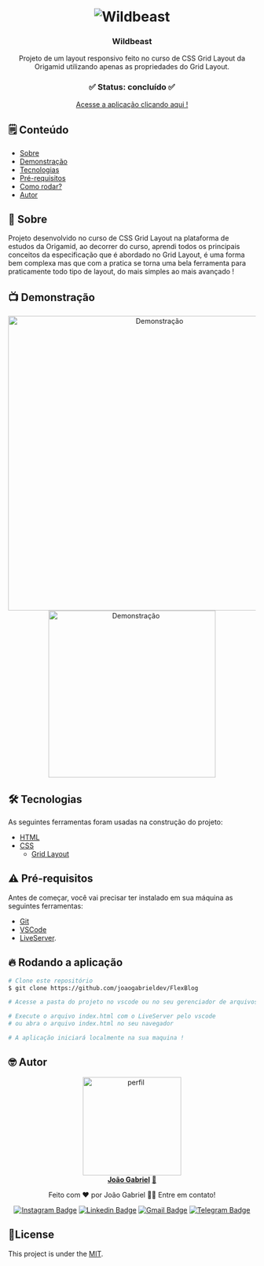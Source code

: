 
<h1 align="center">
    <img alt="Wildbeast" title="#wildbeast" src="" />
</h1>


<div align="center">
	<h3 align="center">Wildbeast</h3>
	<p align="center">Projeto de um layout responsivo feito no curso de CSS Grid Layout da Origamid utilizando apenas as propriedades do Grid Layout.</p>
</div>
<h3  align="center">
		✅ Status: concluído ✅
</h3>
<div align="center">
<a href="https://flexblog-joaogabriel.vercel.app">Acesse a aplicação clicando aqui !</a>
</div>

## 🗒️ Conteúdo
   * [Sobre](#-Sobre)
   * [Demonstração](#-Demonstração)
   * [Tecnologias](#-tecnologias)
   * [Pré-requisitos](#-Pré-requisitos)
   * [Como rodar?](#-Rodando-a-aplicação)
   * [Autor](#-Autor)

## 📖 Sobre
Projeto desenvolvido no curso de CSS Grid Layout na plataforma de estudos da Origamid, ao decorrer do curso, aprendi todos os principais conceitos da especificação que é abordado no Grid Layout, é uma forma bem complexa mas que com a pratica se torna uma bela ferramenta para praticamente todo tipo de layout, do mais simples ao mais avançado ! 

## 📺 Demonstração
<p align="center">
  <img alt="Demonstração" src="resource_github/flexblog_demo.gif" width="600">
	<img alt="Demonstração" src="resource_github/flexblog_mobile.gif" height="340">
</p>

## 🛠 Tecnologias
As seguintes ferramentas foram usadas na construção do projeto:
- [HTML](https://developer.mozilla.org/pt-BR/docs/Web/HTML)
- [CSS](https://developer.mozilla.org/pt-BR/docs/Web/CSS)
	- [Grid Layout](https://developer.mozilla.org/pt-BR/docs/Web/CSS/CSS_Grid_Layout)

## ⚠️ Pré-requisitos
Antes de começar, você vai precisar ter instalado em sua máquina as seguintes ferramentas:
- [Git](https://git-scm.com)
- [VSCode](https://code.visualstudio.com/) 
- [LiveServer](https://marketplace.visualstudio.com/items?itemName=ritwickdey.LiveServer). 

## 🔥 Rodando a aplicação
```bash
# Clone este repositório
$ git clone https://github.com/joaogabrieldev/FlexBlog

# Acesse a pasta do projeto no vscode ou no seu gerenciador de arquivos

# Execute o arquivo index.html com o LiveServer pelo vscode
# ou abra o arquivo index.html no seu navegador

# A aplicação iniciará localmente na sua maquina !
```






<!-- AUTOR -->
## 🤓 Autor
<div align="center" >
<a href="https://www.linkedin.com/in/joaogabrieldev/">
 <img src="https://avatars.githubusercontent.com/u/43724692?v=4" width="200px;" alt="perfil"/>
 <br />
 <b>João Gabriel</b></a> <a href="https://www.linkedin.com/in/joaogabrieldev/" title="Linkedin">🚀
</a>

Feito com ❤️ por João Gabriel 👋🏽 Entre em contato!

 [![Instagram Badge](https://img.shields.io/badge/Instagram-E4405F?style=for-the-badge&logo=instagram&logoColor=white&link=https://www.instagram.com/joaogabriel.fn/)](https://www.instagram.com/joaogabriel.fn/) [![Linkedin Badge](https://img.shields.io/badge/LinkedIn-0077B5?style=for-the-badge&logo=linkedin&logoColor=white&link=https://www.linkedin.com/in/joaogabrieldev/)](https://www.linkedin.com/in/joaogabrieldev/) [![Gmail Badge](https://img.shields.io/badge/Gmail-D14836?style=for-the-badge&logo=gmail&logoColor=white&link=mailto:dev.joaogabriel@gmail.com)](mailto:dev.joaogabriel@gmail.com) [![Telegram Badge](https://img.shields.io/badge/Telegram-2CA5E0?style=for-the-badge&logo=telegram&logoColor=white&link=https://t.me/joaogabrielfn)](https://t.me/joaogabrielfn)
	
</div>

## 📕License
This project is under the [MIT](./LICENSE).
